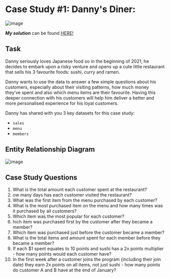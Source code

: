 # Case Study #1: Danny's Diner:

![image](https://user-images.githubusercontent.com/59825363/196279158-e8ad6ecc-f993-42a5-a6ca-840cf5d99c59.png)

**_My solution_** can be found [HERE!](https://github.com/TJBRocker/SQL-Portfolio/blob/main/8%20Week%20SQL%20Challenge/Case%20Study%20%231%20-%20Danny's%20Diner/Solution.md)

## Task
Danny seriously loves Japanese food so in the beginning of 2021, he decides to embark upon a risky venture and opens up a cute little restaurant that sells his 3 favourite foods: sushi, curry and ramen.

Danny wants to use the data to answer a few simple questions about his customers, especially about their visiting patterns, how much money they’ve spent and also which menu items are their favourite. Having this deeper connection with his customers will help him deliver a better and more personalised experience for his loyal customers.

Danny has shared with you 3 key datasets for this case study:

-  `sales`
-  `menu`
-  `members`

## Entity Relationship Diagram

![image](https://user-images.githubusercontent.com/59825363/196280890-d7d93bb3-e6fd-435d-ac73-e7b7feae5fe9.png)

## Case Study Questions

1.  What is the total amount each customer spent at the restaurant?
2.  ow many days has each customer visited the restaurant?
3.  What was the first item from the menu purchased by each customer?
4.  What is the most purchased item on the menu and how many times was it purchased by all customers?
5.  Which item was the most popular for each customer?
6.   hich item was purchased first by the customer after they became a member?
7.  Which item was purchased just before the customer became a member?
8.  What is the total items and amount spent for each member before they became a member?
9.  If each $1 spent equates to 10 points and sushi has a 2x points multiplier - how many points would each customer have?
10. In the first week after a customer joins the program (including their join date) they earn 2x points on all items, not just sushi - how many points do customer A and B have at the end of January?


